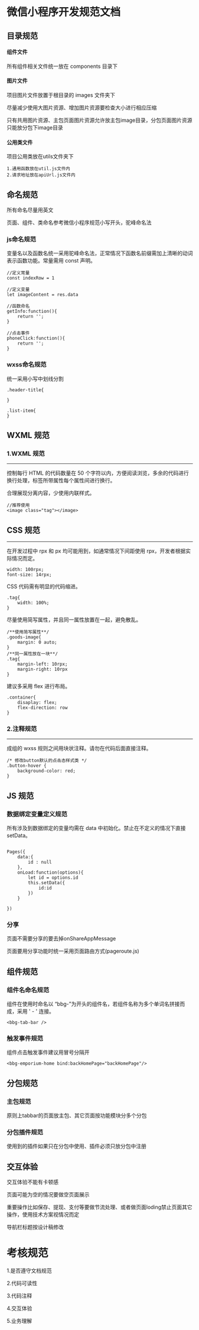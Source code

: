 # 微信小程序开发规范文档


## 目录规范

#### 组件文件

所有组件相关文件统一放在 components 目录下

#### 图片文件

项目图片文件放置于根目录的 images 文件夹下

尽量减少使用大图片资源、增加图片资源要检查大小进行相应压缩

只有共用图片资源、主包页面图片资源允许放主包image目录，分包页面图片资源只能放分包下image目录

#### 公用类文件
项目公用类放在utils文件夹下

```
1.通用函数放在util.js文件内
2.请求地址放在apiUrl.js文件内
```

## 命名规范
所有命名尽量用英文

页面、组件、类命名参考微信小程序规范小写开头，驼峰命名法

### js命名规范
变量名以及函数名统一采用驼峰命名法，正常情况下函数名前缀需加上清晰的动词表示函数功能。常量需用 const 声明。

```
//定义常量
const indexRow = 1

//定义变量
let imageContent = res.data

//函数命名
getInfo:function(){
	return '';
}

//点击事件
phoneClick:function(){
	return '';
}
```

### wxss命名规范
统一采用小写中划线分割

```
.header-title{

}

.list-item{
}

```


## WXML 规范

### 1.WXML 规范

---


控制每行 HTML 的代码数量在 50 个字符以内，方便阅读浏览，多余的代码进行换行处理，标签所带属性每个属性间进行换行。


合理展现分离内容，少使用内联样式。

```
//推荐使用
<image class="tag"></image>
```


## CSS 规范
---

在开发过程中 rpx 和 px 均可能用到，如通常情况下间距使用 rpx，开发者根据实际情况而定。

```
width: 100rpx;
font-size: 14rpx;
```

CSS 代码需有明显的代码缩进。

```
.tag{
	width: 100%;
}
```

尽量使用简写属性，并且同一属性放置在一起，避免散乱。

```
/**使用简写属性**/
.goods-image{
	margin: 0 auto;
}
/**同一属性放在一块**/
.tag{
	margin-left: 10rpx;
	margin-right: 10rpx
}
```
建议多采用 flex 进行布局。

```
.container{
	disaplay: flex;
	flex-direction: row
}
```

### 2.注释规范

---

成组的 wxss 规则之间用块状注释。请勿在代码后面直接注释。

```
/* 修改button默认的点击态样式类 */
.button-hover {
	background-color: red;
}
```

## JS 规范

### 数据绑定变量定义规范

所有涉及到数据绑定的变量均需在 data 中初始化。禁止在不定义的情况下直接 setData。

```

Pages({
	data:{
		id : null
	},
	onLoad:function(options){
		let id = options.id
		this.setData({
			id:id
		})
	}

})
```

### 分享

页面不需要分享的要去掉onShareAppMessage

页面要用分享功能时统一采用页面路由方式(pageroute.js)

## 组件规范

### 组件名命名规范

组件在使用时命名以 “bbg-”为开头的组件名，若组件名称为多个单词名拼接而成，采用 ' - ' 连接。

```
<bbg-tab-bar />
```

### 触发事件规范

组件点击触发事件建议用冒号分隔开

```
<bbg-emporium-home bind:backHomePage="backHomePage"/>
```

## 分包规范

### 主包规范

原则上tabbar的页面放主包、其它页面按功能模块分多个分包

### 分包插件规范

使用到的插件如果只在分包中使用、插件必须只放分包中注册

## 交互体验
交互体验不能有卡顿感

页面可能为空的情况要做空页面展示

重要操作比如保存、提现、支付等要做节流处理、或者做页面loding禁止页面其它操作，使用技术方案视情况而定

导航栏标题按设计稿修改


# 考核规范
1.是否遵守文档规范

2.代码可读性

3.代码注释

4.交互体验

5.业务理解

